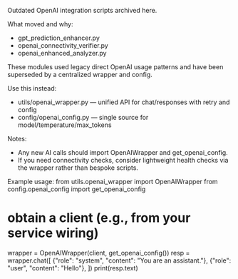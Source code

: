 Outdated OpenAI integration scripts archived here.

What moved and why:
- gpt_prediction_enhancer.py
- openai_connectivity_verifier.py
- openai_enhanced_analyzer.py

These modules used legacy direct OpenAI usage patterns and have been superseded by a centralized wrapper and config.

Use this instead:
- utils/openai_wrapper.py — unified API for chat/responses with retry and config
- config/openai_config.py — single source for model/temperature/max_tokens

Notes:
- Any new AI calls should import OpenAIWrapper and get_openai_config.
- If you need connectivity checks, consider lightweight health checks via the wrapper rather than bespoke scripts.

Example usage:
from utils.openai_wrapper import OpenAIWrapper
from config.openai_config import get_openai_config

# obtain a client (e.g., from your service wiring)
wrapper = OpenAIWrapper(client, get_openai_config())
resp = wrapper.chat([
    {"role": "system", "content": "You are an assistant."},
    {"role": "user", "content": "Hello"},
])
print(resp.text)

